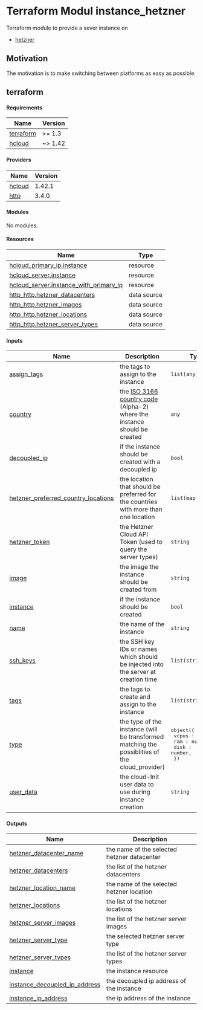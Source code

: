 # Terraform Modul instance_hetzner

Terraform module to provide a sever instance on 

- [hetzner](https://registry.terraform.io/providers/hetznercloud/hcloud/latest)

## Motivation

The motivation is to make switching between platforms as easy as possible.

## terraform

<!-- BEGIN_TF_DOCS -->
#### Requirements

| Name | Version |
|------|---------|
| <a name="requirement_terraform"></a> [terraform](#requirement\_terraform) | >= 1.3 |
| <a name="requirement_hcloud"></a> [hcloud](#requirement\_hcloud) | ~> 1.42 |

#### Providers

| Name | Version |
|------|---------|
| <a name="provider_hcloud"></a> [hcloud](#provider\_hcloud) | 1.42.1 |
| <a name="provider_http"></a> [http](#provider\_http) | 3.4.0 |

#### Modules

No modules.

#### Resources

| Name | Type |
|------|------|
| [hcloud_primary_ip.instance](https://registry.terraform.io/providers/hetznercloud/hcloud/latest/docs/resources/primary_ip) | resource |
| [hcloud_server.instance](https://registry.terraform.io/providers/hetznercloud/hcloud/latest/docs/resources/server) | resource |
| [hcloud_server.instance_with_primary_ip](https://registry.terraform.io/providers/hetznercloud/hcloud/latest/docs/resources/server) | resource |
| [http_http.hetzner_datacenters](https://registry.terraform.io/providers/hashicorp/http/latest/docs/data-sources/http) | data source |
| [http_http.hetzner_images](https://registry.terraform.io/providers/hashicorp/http/latest/docs/data-sources/http) | data source |
| [http_http.hetzner_locations](https://registry.terraform.io/providers/hashicorp/http/latest/docs/data-sources/http) | data source |
| [http_http.hetzner_server_types](https://registry.terraform.io/providers/hashicorp/http/latest/docs/data-sources/http) | data source |

#### Inputs

| Name | Description | Type | Default | Required |
|------|-------------|------|---------|:--------:|
| <a name="input_assign_tags"></a> [assign\_tags](#input\_assign\_tags) | the tags to assign to the instance | `list(any)` | `[]` | no |
| <a name="input_country"></a> [country](#input\_country) | the [ISO 3166 country code](https://www.iso.org/obp/ui/#search) (Alpha-2) where the instance should be created | `any` | `null` | no |
| <a name="input_decoupled_ip"></a> [decoupled\_ip](#input\_decoupled\_ip) | if the instance should be created with a decoupled ip | `bool` | `false` | no |
| <a name="input_hetzner_preferred_country_locations"></a> [hetzner\_preferred\_country\_locations](#input\_hetzner\_preferred\_country\_locations) | the location that should be preferred for the countries with more than one location | `list(map(string))` | <pre>[<br>  {<br>    "DE": "fsn1",<br>    "US": "hil"<br>  }<br>]</pre> | no |
| <a name="input_hetzner_token"></a> [hetzner\_token](#input\_hetzner\_token) | the Hetzner Cloud API Token (used to query the server types) | `string` | `null` | no |
| <a name="input_image"></a> [image](#input\_image) | the image the instance should be created from | `string` | n/a | yes |
| <a name="input_instance"></a> [instance](#input\_instance) | if the instance should be created | `bool` | `true` | no |
| <a name="input_name"></a> [name](#input\_name) | the name of the instance | `string` | n/a | yes |
| <a name="input_ssh_keys"></a> [ssh\_keys](#input\_ssh\_keys) | the SSH key IDs or names which should be injected into the server at creation time | `list(string)` | `[]` | no |
| <a name="input_tags"></a> [tags](#input\_tags) | the tags to create and assign to the instance | `list(string)` | `[]` | no |
| <a name="input_type"></a> [type](#input\_type) | the type of the instance (will be transformed matching the possiblities of the cloud\_provider) | <pre>object({<br>    vcpus : number,<br>    ram : number,<br>    disk : number,<br>  })</pre> | `null` | no |
| <a name="input_user_data"></a> [user\_data](#input\_user\_data) | the cloud-Init user data to use during instance creation | `string` | `null` | no |

#### Outputs

| Name | Description |
|------|-------------|
| <a name="output_hetzner_datacenter_name"></a> [hetzner\_datacenter\_name](#output\_hetzner\_datacenter\_name) | the name of the selected hetzner datacenter |
| <a name="output_hetzner_datacenters"></a> [hetzner\_datacenters](#output\_hetzner\_datacenters) | the list of the hetzner datacenters |
| <a name="output_hetzner_location_name"></a> [hetzner\_location\_name](#output\_hetzner\_location\_name) | the name of the selected hetzner location |
| <a name="output_hetzner_locations"></a> [hetzner\_locations](#output\_hetzner\_locations) | the list of the hetzner locations |
| <a name="output_hetzner_server_images"></a> [hetzner\_server\_images](#output\_hetzner\_server\_images) | the list of the hetzner server images |
| <a name="output_hetzner_server_type"></a> [hetzner\_server\_type](#output\_hetzner\_server\_type) | the selected hetzner server type |
| <a name="output_hetzner_server_types"></a> [hetzner\_server\_types](#output\_hetzner\_server\_types) | the list of the hetzner server types |
| <a name="output_instance"></a> [instance](#output\_instance) | the instance resource |
| <a name="output_instance_decoupled_ip_address"></a> [instance\_decoupled\_ip\_address](#output\_instance\_decoupled\_ip\_address) | the decoupled ip address of the instance |
| <a name="output_instance_ip_address"></a> [instance\_ip\_address](#output\_instance\_ip\_address) | the ip address of the instance |
<!-- END_TF_DOCS -->
